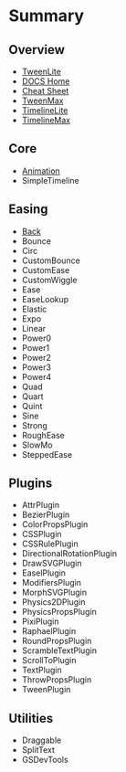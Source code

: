 # Summary

## Overview

* [TweenLite](1.md)
* [DOCS Home](README.md)
* [Cheat Sheet](cheat-sheet.md)
* [TweenMax](tweenmax.md)
* [TimelineLite](timelinelite.md)
* [TimelineMax](timelinemax.md)

## Core

* [Animation](methods.md)
* SimpleTimeline

## Easing

* [Back](easing/back.md)
* Bounce
* Circ
* CustomBounce
* CustomEase
* CustomWiggle
* Ease
* EaseLookup
* Elastic
* Expo
* Linear
* Power0
* Power1
* Power2
* Power3
* Power4
* Quad
* Quart
* Quint
* Sine
* Strong
* RoughEase
* SlowMo
* SteppedEase

## Plugins

* AttrPlugin
* BezierPlugin
* ColorPropsPlugin
* CSSPlugin
* CSSRulePlugin
* DirectionalRotationPlugin
* DrawSVGPlugin
* EaselPlugin
* ModifiersPlugin
* MorphSVGPlugin
* Physics2DPlugin
* PhysicsPropsPlugin
* PixiPlugin
* RaphaelPlugin
* RoundPropsPlugin
* ScrambleTextPlugin
* ScrollToPlugin
* TextPlugin
* ThrowPropsPlugin
* TweenPlugin

## Utilities

* Draggable
* SplitText
* GSDevTools

